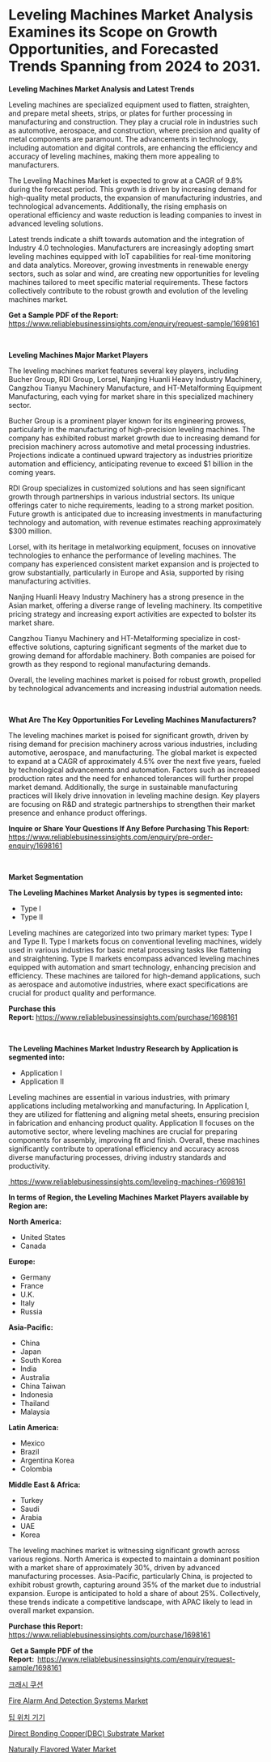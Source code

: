 <p><h1>Leveling Machines Market Analysis Examines its Scope on Growth Opportunities, and Forecasted Trends Spanning from 2024 to 2031.</h1></p><p><strong>Leveling Machines Market Analysis and Latest Trends</strong></p>
<p><p>Leveling machines are specialized equipment used to flatten, straighten, and prepare metal sheets, strips, or plates for further processing in manufacturing and construction. They play a crucial role in industries such as automotive, aerospace, and construction, where precision and quality of metal components are paramount. The advancements in technology, including automation and digital controls, are enhancing the efficiency and accuracy of leveling machines, making them more appealing to manufacturers.</p><p>The Leveling Machines Market is expected to grow at a CAGR of 9.8% during the forecast period. This growth is driven by increasing demand for high-quality metal products, the expansion of manufacturing industries, and technological advancements. Additionally, the rising emphasis on operational efficiency and waste reduction is leading companies to invest in advanced leveling solutions.</p><p>Latest trends indicate a shift towards automation and the integration of Industry 4.0 technologies. Manufacturers are increasingly adopting smart leveling machines equipped with IoT capabilities for real-time monitoring and data analytics. Moreover, growing investments in renewable energy sectors, such as solar and wind, are creating new opportunities for leveling machines tailored to meet specific material requirements. These factors collectively contribute to the robust growth and evolution of the leveling machines market.</p></p>
<p><strong>Get a Sample PDF of the Report:&nbsp;</strong> <a href="https://www.reliablebusinessinsights.com/enquiry/request-sample/1698161?utm_campaign=57&utm_medium=2&utm_source=Github&utm_content=ia&utm_term=16122024&utm_id=leveling-machines">https://www.reliablebusinessinsights.com/enquiry/request-sample/1698161</a></p>
<p>&nbsp;</p>
<p><strong>Leveling Machines Major Market Players</strong></p>
<p><p>The leveling machines market features several key players, including Bucher Group, RDI Group, Lorsel, Nanjing Huanli Heavy Industry Machinery, Cangzhou Tianyu Machinery Manufacture, and HT-Metalforming Equipment Manufacturing, each vying for market share in this specialized machinery sector.</p><p>Bucher Group is a prominent player known for its engineering prowess, particularly in the manufacturing of high-precision leveling machines. The company has exhibited robust market growth due to increasing demand for precision machinery across automotive and metal processing industries. Projections indicate a continued upward trajectory as industries prioritize automation and efficiency, anticipating revenue to exceed $1 billion in the coming years.</p><p>RDI Group specializes in customized solutions and has seen significant growth through partnerships in various industrial sectors. Its unique offerings cater to niche requirements, leading to a strong market position. Future growth is anticipated due to increasing investments in manufacturing technology and automation, with revenue estimates reaching approximately $300 million.</p><p>Lorsel, with its heritage in metalworking equipment, focuses on innovative technologies to enhance the performance of leveling machines. The company has experienced consistent market expansion and is projected to grow substantially, particularly in Europe and Asia, supported by rising manufacturing activities.</p><p>Nanjing Huanli Heavy Industry Machinery has a strong presence in the Asian market, offering a diverse range of leveling machinery. Its competitive pricing strategy and increasing export activities are expected to bolster its market share.</p><p>Cangzhou Tianyu Machinery and HT-Metalforming specialize in cost-effective solutions, capturing significant segments of the market due to growing demand for affordable machinery. Both companies are poised for growth as they respond to regional manufacturing demands.</p><p>Overall, the leveling machines market is poised for robust growth, propelled by technological advancements and increasing industrial automation needs.</p></p>
<p>&nbsp;</p>
<p><strong>What Are The Key Opportunities For Leveling Machines Manufacturers?</strong></p>
<p><p>The leveling machines market is poised for significant growth, driven by rising demand for precision machinery across various industries, including automotive, aerospace, and manufacturing. The global market is expected to expand at a CAGR of approximately 4.5% over the next five years, fueled by technological advancements and automation. Factors such as increased production rates and the need for enhanced tolerances will further propel market demand. Additionally, the surge in sustainable manufacturing practices will likely drive innovation in leveling machine design. Key players are focusing on R&D and strategic partnerships to strengthen their market presence and enhance product offerings.</p></p>
<p><strong>Inquire or Share Your Questions If Any Before Purchasing This Report:</strong> <a href="https://www.reliablebusinessinsights.com/enquiry/pre-order-enquiry/1698161?utm_campaign=57&utm_medium=2&utm_source=Github&utm_content=ia&utm_term=16122024&utm_id=leveling-machines">https://www.reliablebusinessinsights.com/enquiry/pre-order-enquiry/1698161</a></p>
<p>&nbsp;</p>
<p><strong>Market Segmentation</strong></p>
<p><strong>The Leveling Machines Market Analysis by types is segmented into:</strong></p>
<p><ul><li>Type I</li><li>Type II</li></ul></p>
<p><p>Leveling machines are categorized into two primary market types: Type I and Type II. Type I markets focus on conventional leveling machines, widely used in various industries for basic metal processing tasks like flattening and straightening. Type II markets encompass advanced leveling machines equipped with automation and smart technology, enhancing precision and efficiency. These machines are tailored for high-demand applications, such as aerospace and automotive industries, where exact specifications are crucial for product quality and performance.</p></p>
<p><strong>Purchase this Report:&nbsp;</strong><a href="https://www.reliablebusinessinsights.com/purchase/1698161?utm_campaign=57&utm_medium=2&utm_source=Github&utm_content=ia&utm_term=16122024&utm_id=leveling-machines">https://www.reliablebusinessinsights.com/purchase/1698161</a></p>
<p>&nbsp;</p>
<p><strong>The Leveling Machines Market Industry Research by Application is segmented into:</strong></p>
<p><ul><li>Application I</li><li>Application II</li></ul></p>
<p><p>Leveling machines are essential in various industries, with primary applications including metalworking and manufacturing. In Application I, they are utilized for flattening and aligning metal sheets, ensuring precision in fabrication and enhancing product quality. Application II focuses on the automotive sector, where leveling machines are crucial for preparing components for assembly, improving fit and finish. Overall, these machines significantly contribute to operational efficiency and accuracy across diverse manufacturing processes, driving industry standards and productivity.</p></p>
<p><a href="https://www.reliablebusinessinsights.com/leveling-machines-r1698161?utm_campaign=57&utm_medium=2&utm_source=Github&utm_content=ia&utm_term=16122024&utm_id=leveling-machines">&nbsp;https://www.reliablebusinessinsights.com/leveling-machines-r1698161</a></p>
<p><strong>In terms of Region, the Leveling Machines Market Players available by Region are:</strong></p>
<p>
    <p> <strong> North America: </strong>
        <ul>
            <li>United States</li>
            <li>Canada</li>
        </ul>
        </p> 
    <p> <strong> Europe: </strong>
        <ul>
            <li>Germany</li>
            <li>France</li>
            <li>U.K.</li>
            <li>Italy</li>
            <li>Russia</li>
        </ul>
        </p> 
    <p> <strong> Asia-Pacific: </strong>
        <ul>
            <li>China</li>
            <li>Japan</li>
            <li>South Korea</li>
            <li>India</li>
            <li>Australia</li>
            <li>China Taiwan</li>
            <li>Indonesia</li>
            <li>Thailand</li>
            <li>Malaysia</li>
        </ul>
        </p> 
    <p> <strong> Latin America: </strong>
        <ul>
            <li>Mexico</li>
            <li>Brazil</li>
            <li>Argentina Korea</li>
            <li>Colombia</li>
        </ul>
        </p> 
    <p> <strong> Middle East & Africa: </strong>
        <ul>
            <li>Turkey</li>
            <li>Saudi</li>
            <li>Arabia</li>
            <li>UAE</li>
            <li>Korea</li>
        </ul>
    </p>
    </p>
<p><p>The leveling machines market is witnessing significant growth across various regions. North America is expected to maintain a dominant position with a market share of approximately 30%, driven by advanced manufacturing processes. Asia-Pacific, particularly China, is projected to exhibit robust growth, capturing around 35% of the market due to industrial expansion. Europe is anticipated to hold a share of about 25%. Collectively, these trends indicate a competitive landscape, with APAC likely to lead in overall market expansion.</p></p>
<p><strong>Purchase this Report: </strong><a href="https://www.reliablebusinessinsights.com/purchase/1698161?utm_campaign=57&utm_medium=2&utm_source=Github&utm_content=ia&utm_term=16122024&utm_id=leveling-machines">https://www.reliablebusinessinsights.com/purchase/1698161</a></p>
<p>&nbsp;<strong>Get a Sample PDF of the Report:&nbsp;&nbsp;</strong><a href="https://www.reliablebusinessinsights.com/enquiry/request-sample/1698161?utm_campaign=57&utm_medium=2&utm_source=Github&utm_content=ia&utm_term=16122024&utm_id=leveling-machines">https://www.reliablebusinessinsights.com/enquiry/request-sample/1698161</a></p>
<p><strong></strong></p>
<p><p><a href="https://github.com/laholand/Market-Research-Report-List-6/blob/main/249243227533.md?utm_campaign=57&utm_medium=2&utm_source=Github&utm_content=ia&utm_term=16122024&utm_id=leveling-machines">크래시 쿠션</a></p><p><a href="https://www.linkedin.com/pulse/revolutionizing-success-in-depth-review-theglobal-fire-alarm-hntye?utm_campaign=57&utm_medium=2&utm_source=Github&utm_content=ia&utm_term=16122024&utm_id=leveling-machines">Fire Alarm And Detection Systems Market</a></p><p><a href="https://github.com/laholand/Market-Research-Report-List-6/blob/main/281879927543.md?utm_campaign=57&utm_medium=2&utm_source=Github&utm_content=ia&utm_term=16122024&utm_id=leveling-machines">팁 위치 기기</a></p><p><a href="https://github.com/MariaWashington76/Market-Research-Report-List-1/blob/main/direct-bonding-copperdbc-substrate-market.md?utm_campaign=57&utm_medium=2&utm_source=Github&utm_content=ia&utm_term=16122024&utm_id=leveling-machines">Direct Bonding Copper(DBC) Substrate Market</a></p><p><a href="https://www.linkedin.com/pulse/forecasting-future-naturally-flavored-water-market-growth-vb7te?utm_campaign=57&utm_medium=2&utm_source=Github&utm_content=ia&utm_term=16122024&utm_id=leveling-machines">Naturally Flavored Water Market</a></p></p>